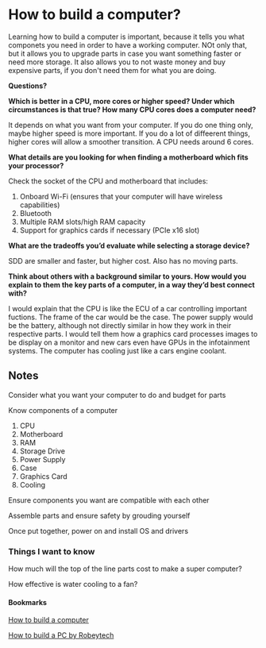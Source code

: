# **How to build a computer?**

Learning how to build a computer is important, because it tells you what componets you need in order to have a working computer. NOt only that, but it allows you to upgrade parts in case you want something faster or need more storage. It also allows you to not waste money and buy expensive parts, if you don't need them for what you are doing. 

**Questions?**

**Which is better in a CPU, more cores or higher speed? Under which circumstances is that true? How many CPU cores does a computer need?**

It depends on what you want from your computer. If you do one thing only, maybe higher speed is more important. If you do a lot of diffeerent things, higher cores will allow a smoother transition. A CPU needs around 6 cores. 

**What details are you looking for when finding a motherboard which fits your processor?**

Check the socket of the CPU and motherboard that includes:

1. Onboard Wi-Fi (ensures that your computer will have wireless capabilities)
2. Bluetooth
3. Multiple RAM slots/high RAM capacity
4. Support for graphics cards if necessary (PCIe x16 slot)

**What are the tradeoffs you’d evaluate while selecting a storage device?**

SDD are smaller and faster, but higher cost. Also has no moving parts. 

**Think about others with a background similar to yours. How would you explain to them the key parts of a computer, in a way they’d best connect with?**

I would explain that the CPU is like the ECU of a car controlling important fuctions. The frame of the car would be the case. The power supply would be the battery, although not directly similar in how they work in their respective parts. I would tell them how a graphics card processes images to be display on a monitor and new cars even have GPUs in the infotainment systems. The computer has cooling just like a cars engine coolant.  

## Notes

Consider what you want your computer to do and budget for parts

Know components of a computer

1. CPU
2. Motherboard
3. RAM
4. Storage Drive
5. Power Supply
6. Case
7. Graphics Card
8. Cooling

Ensure components you want are compatible with each other

Assemble parts and ensure safety by grouding yourself

Once put together, power on and install OS and drivers


### Things I want to know

How much will the top of the line parts cost to make a super computer?

How effective is water cooling to a fan?


#### Bookmarks

[How to build a computer](https://www.pcbuildadvisor.com/how-to-build-a-computer-step-by-step-infographic/)

[How to build a PC by Robeytech](https://www.youtube.com/watch?v=MtALhv22Ltk)
